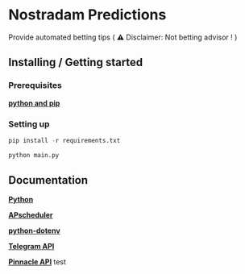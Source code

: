 # Nostradam Predictions

Provide automated betting tips ( ⚠️ Disclaimer: Not betting advisor ! )
## Installing / Getting started
### Prerequisites

**[python and pip](https://www.python.org/downloads/ "python.org download page")**


### Setting up
```python
pip install -r requirements.txt
```
```python
python main.py
```
## Documentation
**[Python](https://docs.python.org/3/ "python.org documentation")**

**[APscheduler](https://apscheduler.readthedocs.io/en/stable/ "apscheduler.readthedocs.io documentation")**

**[python-dotenv](https://pypi.org/project/python-dotenv/ "python-dotenv PyPi page")**

**[Telegram API](https://core.telegram.org/bots/api "telegram.org bot API documentation")**

**[Pinnacle API](https://pinnacleapi.github.io/ "Pinnacle Open API Specifications")**
test

